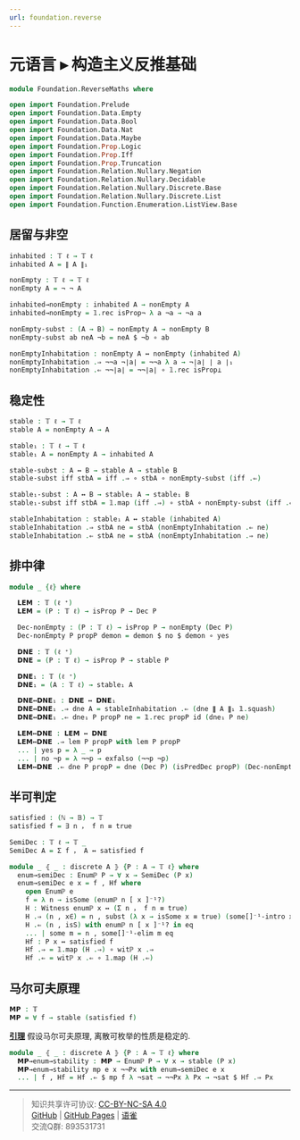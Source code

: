 ```yaml
---
url: foundation.reverse
---
```


# 元语言 ▸ 构造主义反推基础

```agda
module Foundation.ReverseMaths where

open import Foundation.Prelude
open import Foundation.Data.Empty
open import Foundation.Data.Bool
open import Foundation.Data.Nat
open import Foundation.Data.Maybe
open import Foundation.Prop.Logic
open import Foundation.Prop.Iff
open import Foundation.Prop.Truncation
open import Foundation.Relation.Nullary.Negation
open import Foundation.Relation.Nullary.Decidable
open import Foundation.Relation.Nullary.Discrete.Base
open import Foundation.Relation.Nullary.Discrete.List
open import Foundation.Function.Enumeration.ListView.Base
```

## 居留与非空

```agda
inhabited : 𝕋 ℓ → 𝕋 ℓ
inhabited A = ∥ A ∥₁

nonEmpty : 𝕋 ℓ → 𝕋 ℓ
nonEmpty A = ¬ ¬ A
```

```agda
inhabited→nonEmpty : inhabited A → nonEmpty A
inhabited→nonEmpty = 𝟙.rec isProp¬ λ a ¬a → ¬a a
```

```agda
nonEmpty-subst : (A → B) → nonEmpty A → nonEmpty B
nonEmpty-subst ab neA ¬b = neA $ ¬b ∘ ab
```

```agda
nonEmptyInhabitation : nonEmpty A ↔ nonEmpty (inhabited A)
nonEmptyInhabitation .⇒ ¬¬a ¬∣a∣ = ¬¬a λ a → ¬∣a∣ ∣ a ∣₁
nonEmptyInhabitation .⇐ ¬¬∣a∣ = ¬¬∣a∣ ∘ 𝟙.rec isProp⊥
```

## 稳定性

```agda
stable : 𝕋 ℓ → 𝕋 ℓ
stable A = nonEmpty A → A

stable₁ : 𝕋 ℓ → 𝕋 ℓ
stable₁ A = nonEmpty A → inhabited A
```

```agda
stable-subst : A ↔ B → stable A → stable B
stable-subst iff stbA = iff .⇒ ∘ stbA ∘ nonEmpty-subst (iff .⇐)

stable₁-subst : A ↔ B → stable₁ A → stable₁ B
stable₁-subst iff stbA = 𝟙.map (iff .⇒) ∘ stbA ∘ nonEmpty-subst (iff .⇐)
```

```agda
stableInhabitation : stable₁ A ↔ stable (inhabited A)
stableInhabitation .⇒ stbA ne = stbA (nonEmptyInhabitation .⇐ ne)
stableInhabitation .⇐ stbA ne = stbA (nonEmptyInhabitation .⇒ ne)
```

## 排中律

```agda
module _ {ℓ} where
```

```agda
  𝗟𝗘𝗠 : 𝕋 (ℓ ⁺)
  𝗟𝗘𝗠 = (P : 𝕋 ℓ) → isProp P → Dec P
```

```agda
  Dec-nonEmpty : (P : 𝕋 ℓ) → isProp P → nonEmpty (Dec P)
  Dec-nonEmpty P propP demon = demon $ no $ demon ∘ yes
```

```agda
  𝗗𝗡𝗘 : 𝕋 (ℓ ⁺)
  𝗗𝗡𝗘 = (P : 𝕋 ℓ) → isProp P → stable P

  𝗗𝗡𝗘₁ : 𝕋 (ℓ ⁺)
  𝗗𝗡𝗘₁ = (A : 𝕋 ℓ) → stable₁ A
```

```agda
  𝗗𝗡𝗘↔𝗗𝗡𝗘₁ : 𝗗𝗡𝗘 ↔ 𝗗𝗡𝗘₁
  𝗗𝗡𝗘↔𝗗𝗡𝗘₁ .⇒ dne A = stableInhabitation .⇐ (dne ∥ A ∥₁ 𝟙.squash)
  𝗗𝗡𝗘↔𝗗𝗡𝗘₁ .⇐ dne₁ P propP ne = 𝟙.rec propP id (dne₁ P ne)
```

```agda
  𝗟𝗘𝗠↔𝗗𝗡𝗘 : 𝗟𝗘𝗠 ↔ 𝗗𝗡𝗘
  𝗟𝗘𝗠↔𝗗𝗡𝗘 .⇒ lem P propP with lem P propP
  ... | yes p = λ _ → p
  ... | no ¬p = λ ¬¬p → exfalso (¬¬p ¬p)
  𝗟𝗘𝗠↔𝗗𝗡𝗘 .⇐ dne P propP = dne (Dec P) (isPredDec propP) (Dec-nonEmpty P propP)
```

## 半可判定

```agda
satisfied : (ℕ → 𝔹) → 𝕋
satisfied f = ∃ n ， f n ≡ true
```

```agda
SemiDec : 𝕋 ℓ → 𝕋 _
SemiDec A = Σ f ， A ↔ satisfied f
```

```agda
module _ ⦃ _ : discrete A ⦄ {P : A → 𝕋 ℓ} where
  enum→semiDec : Enumℙ P → ∀ x → SemiDec (P x)
  enum→semiDec e x = f , Hf where
    open Enumℙ e
    f = λ n → isSome (enumℙ n [ x ]⁻¹?)
    H : Witness enumℙ x ↔ (Σ n ， f n ≡ true)
    H .⇒ (n , x∈) = n , subst (λ x → isSome x ≡ true) (some[]⁻¹-intro x∈ .snd) refl
    H .⇐ (n , isS) with enumℙ n [ x ]⁻¹? in eq
    ... | some m = n , some[]⁻¹-elim m eq
    Hf : P x ↔ satisfied f
    Hf .⇒ = 𝟙.map (H .⇒) ∘ witℙ x .⇒
    Hf .⇐ = witℙ x .⇐ ∘ 𝟙.map (H .⇐)
```

## 马尔可夫原理

```agda
𝗠𝗣 : 𝕋
𝗠𝗣 = ∀ f → stable (satisfied f)
```

**<u>引理</u>** 假设马尔可夫原理, 离散可枚举的性质是稳定的.  

```agda
module _ ⦃ _ : discrete A ⦄ {P : A → 𝕋 ℓ} where
  𝗠𝗣→enum→stability : 𝗠𝗣 → Enumℙ P → ∀ x → stable (P x)
  𝗠𝗣→enum→stability mp e x ¬¬Px with enum→semiDec e x
  ... | f , Hf = Hf .⇐ $ mp f λ ¬sat → ¬¬Px λ Px → ¬sat $ Hf .⇒ Px
```

---
> 知识共享许可协议: [CC-BY-NC-SA 4.0](https://creativecommons.org/licenses/by-nc-sa/4.0/deed.zh)  
> [GitHub](https://github.com/choukh/MetaLogic/blob/main/src/Foundation/ReverseMaths.lagda.md) | [GitHub Pages](https://choukh.github.io/MetaLogic/Foundation.ReverseMaths.html) | [语雀](https://www.yuque.com/ocau/metalogic/foundation.reverse)  
> 交流Q群: 893531731
